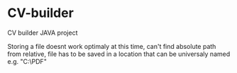 # CV-builder
CV builder JAVA project

Storing a file doesnt work optimaly at this time, can't find absolute path from relative,
file has to be saved in a location that can be universaly named e.g. "C:\PDF"
